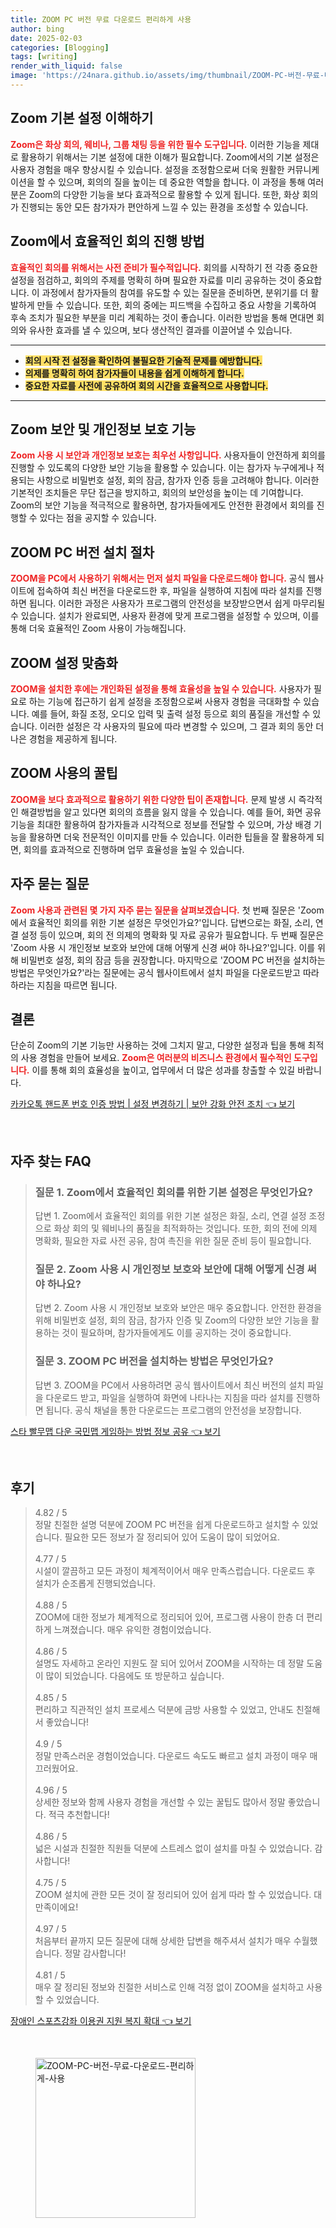 ```yaml
---
title: ZOOM PC 버전 무료 다운로드 편리하게 사용
author: bing
date: 2025-02-03
categories: [Blogging]
tags: [writing]
render_with_liquid: false
image: 'https://24nara.github.io/assets/img/thumbnail/ZOOM-PC-버전-무료-다운로드-편리하게-사용.webp'
---
```



<h2 id='Zoom_기본_설정_이해하기'>Zoom 기본 설정 이해하기</h2>

<p><b><span style="color: #ee2323;">Zoom은 화상 회의, 웨비나, 그룹 채팅 등을 위한 필수 도구입니다.</span></b> 이러한 기능을 제대로 활용하기 위해서는 기본 설정에 대한 이해가 필요합니다. Zoom에서의 기본 설정은 사용자 경험을 매우 향상시킬 수 있습니다. 설정을 조정함으로써 더욱 원활한 커뮤니케이션을 할 수 있으며, 회의의 질을 높이는 데 중요한 역할을 합니다. 이 과정을 통해 여러분은 Zoom의 다양한 기능을 보다 효과적으로 활용할 수 있게 됩니다. 또한, 화상 회의가 진행되는 동안 모든 참가자가 편안하게 느낄 수 있는 환경을 조성할 수 있습니다.</p>

<h2 id='효율적인_회의_진행_방법'>Zoom에서 효율적인 회의 진행 방법</h2>

<p><b><span style="color: #ee2323;">효율적인 회의를 위해서는 사전 준비가 필수적입니다.</span></b> 회의를 시작하기 전 각종 중요한 설정을 점검하고, 회의의 주제를 명확히 하며 필요한 자료를 미리 공유하는 것이 중요합니다. 이 과정에서 참가자들의 참여를 유도할 수 있는 질문을 준비하면, 분위기를 더 활발하게 만들 수 있습니다. 또한, 회의 중에는 피드백을 수집하고 중요 사항을 기록하여 후속 조치가 필요한 부분을 미리 계획하는 것이 좋습니다. 이러한 방법을 통해 면대면 회의와 유사한 효과를 낼 수 있으며, 보다 생산적인 결과를 이끌어낼 수 있습니다.</p>

<hr />

<ul>
    <li><b><span style="background-color: #ffe066;">회의 시작 전 설정을 확인하여 불필요한 기술적 문제를 예방합니다.</span></b></li>
    <li><b><span style="background-color: #ffe066;">의제를 명확히 하여 참가자들이 내용을 쉽게 이해하게 합니다.</span></b></li>
    <li><b><span style="background-color: #ffe066;">중요한 자료를 사전에 공유하여 회의 시간을 효율적으로 사용합니다.</span></b></li>
</ul>

<hr />

<h2 id='Zoom_보안_및_개인정보_보호_기능'>Zoom 보안 및 개인정보 보호 기능</h2>

<p><b><span style="color: #ee2323;">Zoom 사용 시 보안과 개인정보 보호는 최우선 사항입니다.</span></b> 사용자들이 안전하게 회의를 진행할 수 있도록의 다양한 보안 기능을 활용할 수 있습니다. 이는 참가자 누구에게나 적용되는 사항으로 비밀번호 설정, 회의 잠금, 참가자 인증 등을 고려해야 합니다. 이러한 기본적인 조치들은 무단 접근을 방지하고, 회의의 보안성을 높이는 데 기여합니다. Zoom의 보안 기능을 적극적으로 활용하면, 참가자들에게도 안전한 환경에서 회의를 진행할 수 있다는 점을 공지할 수 있습니다.</p>

<h2 id='ZOOM_PC_버전_설치_절차'>ZOOM PC 버전 설치 절차</h2>

<p><b><span style="color: #ee2323;">ZOOM을 PC에서 사용하기 위해서는 먼저 설치 파일을 다운로드해야 합니다.</span></b> 공식 웹사이트에 접속하여 최신 버전을 다운로드한 후, 파일을 실행하여 지침에 따라 설치를 진행하면 됩니다. 이러한 과정은 사용자가 프로그램의 안전성을 보장받으면서 쉽게 마무리될 수 있습니다. 설치가 완료되면, 사용자 환경에 맞게 프로그램을 설정할 수 있으며, 이를 통해 더욱 효율적인 Zoom 사용이 가능해집니다.</p>

<h2 id='ZOOM_설정_맞춤화'>ZOOM 설정 맞춤화</h2>

<p><b><span style="color: #ee2323;">ZOOM을 설치한 후에는 개인화된 설정을 통해 효율성을 높일 수 있습니다.</span></b> 사용자가 필요로 하는 기능에 접근하기 쉽게 설정을 조정함으로써 사용자 경험을 극대화할 수 있습니다. 예를 들어, 화질 조정, 오디오 입력 및 출력 설정 등으로 회의 품질을 개선할 수 있습니다. 이러한 설정은 각 사용자의 필요에 따라 변경할 수 있으며, 그 결과 회의 동안 더 나은 경험을 제공하게 됩니다.</p>

<h2 id='ZOOM_활용_꿀팁'>ZOOM 사용의 꿀팁</h2>

<p><b><span style="color: #ee2323;">ZOOM을 보다 효과적으로 활용하기 위한 다양한 팁이 존재합니다.</span></b> 문제 발생 시 즉각적인 해결방법을 알고 있다면 회의의 흐름을 잃지 않을 수 있습니다. 예를 들어, 화면 공유 기능을 최대한 활용하여 참가자들과 시각적으로 정보를 전달할 수 있으며, 가상 배경 기능을 활용하면 더욱 전문적인 이미지를 만들 수 있습니다. 이러한 팁들을 잘 활용하게 되면, 회의를 효과적으로 진행하며 업무 효율성을 높일 수 있습니다.</p>

<h2 id='자주_묻는_질문'>자주 묻는 질문</h2>

<p><b><span style="color: #ee2323;">Zoom 사용과 관련된 몇 가지 자주 묻는 질문을 살펴보겠습니다.</span></b> 첫 번째 질문은 'Zoom에서 효율적인 회의를 위한 기본 설정은 무엇인가요?'입니다. 답변으로는 화질, 소리, 연결 설정 등이 있으며, 회의 전 의제의 명확화 및 자료 공유가 필요합니다. 두 번째 질문은 'Zoom 사용 시 개인정보 보호와 보안에 대해 어떻게 신경 써야 하나요?'입니다. 이를 위해 비밀번호 설정, 회의 잠금 등을 권장합니다. 마지막으로 'ZOOM PC 버전을 설치하는 방법은 무엇인가요?'라는 질문에는 공식 웹사이트에서 설치 파일을 다운로드받고 따라하라는 지침을 따르면 됩니다.</p>

<h2 id='결론'>결론</h2>

<p>단순히 Zoom의 기본 기능만 사용하는 것에 그치지 말고, 다양한 설정과 팁을 통해 최적의 사용 경험을 만들어 보세요. <b><span style="color: #ee2323;">Zoom은 여러분의 비즈니스 환경에서 필수적인 도구입니다.</span></b> 이를 통해 회의 효율성을 높이고, 업무에서 더 많은 성과를 창출할 수 있길 바랍니다.</p>


<p><a class="click-button" title="카카오톡 핸드폰 번호 인증 방법 | 설정 변경하기 | 보안 강화 안전 조치" href="https://24nara.github.io/posts/%EC%B9%B4%EC%B9%B4%EC%98%A4%ED%86%A1-%ED%95%B8%EB%93%9C%ED%8F%B0-%EB%B2%88%ED%98%B8-%EC%9D%B8%EC%A6%9D-%EB%B0%A9%EB%B2%95-%EC%84%A4%EC%A0%95-%EB%B3%80%EA%B2%BD%ED%95%98%EA%B8%B0-%EB%B3%B4%EC%95%88-%EA%B0%95%ED%99%94-%EC%95%88%EC%A0%84-%EC%A1%B0%EC%B9%98/" rel="dofollow">카카오톡 핸드폰 번호 인증 방법 | 설정 변경하기 | 보안 강화 안전 조치 👈 보기</a></p><br>
<h2 id='자주_찾는_FAQ'>자주 찾는 FAQ</h2>
<div itemscope="" itemtype="https://schema.org/FAQPage">
<blockquote>
<div itemscope="" itemprop="mainEntity" itemtype="https://schema.org/Question">
<h3 itemprop="name">질문 1. Zoom에서 효율적인 회의를 위한 기본 설정은 무엇인가요?</h3>
<div itemscope="" itemprop="acceptedAnswer" itemtype="https://schema.org/Answer">
<span itemprop="text">
<p>답변 1. Zoom에서 효율적인 회의를 위한 기본 설정은 화질, 소리, 연결 설정 조정으로 화상 회의 및 웨비나의 품질을 최적화하는 것입니다. 또한, 회의 전에 의제 명확화, 필요한 자료 사전 공유, 참여 촉진을 위한 질문 준비 등이 필요합니다.</p>
</span>
</div>
</div>
<div itemscope="" itemprop="mainEntity" itemtype="https://schema.org/Question">
<h3 itemprop="name">질문 2. Zoom 사용 시 개인정보 보호와 보안에 대해 어떻게 신경 써야 하나요?</h3>
<div itemscope="" itemprop="acceptedAnswer" itemtype="https://schema.org/Answer">
<span itemprop="text">
<p>답변 2. Zoom 사용 시 개인정보 보호와 보안은 매우 중요합니다. 안전한 환경을 위해 비밀번호 설정, 회의 잠금, 참가자 인증 및 Zoom의 다양한 보안 기능을 활용하는 것이 필요하며, 참가자들에게도 이를 공지하는 것이 중요합니다.</p>
</span>
</div>
</div>
<div itemscope="" itemprop="mainEntity" itemtype="https://schema.org/Question">
<h3 itemprop="name">질문 3. ZOOM PC 버전을 설치하는 방법은 무엇인가요?</h3>
<div itemscope="" itemprop="acceptedAnswer" itemtype="https://schema.org/Answer">
<span itemprop="text">
<p>답변 3. ZOOM을 PC에서 사용하려면 공식 웹사이트에서 최신 버전의 설치 파일을 다운로드 받고, 파일을 실행하여 화면에 나타나는 지침을 따라 설치를 진행하면 됩니다. 공식 채널을 통한 다운로드는 프로그램의 안전성을 보장합니다.</p>
</span>
</div>
</div>
</blockquote>
</div>
<p><a class="click-button" title="스타 빨무맵 다운 국민맵 게임하는 방법 정보 공유" href="https://24nara.github.io/posts/%EC%8A%A4%ED%83%80-%EB%B9%A8%EB%AC%B4%EB%A7%B5-%EB%8B%A4%EC%9A%B4-%EA%B5%AD%EB%AF%BC%EB%A7%B5-%EA%B2%8C%EC%9E%84%ED%95%98%EB%8A%94-%EB%B0%A9%EB%B2%95-%EC%A0%95%EB%B3%B4-%EA%B3%B5%EC%9C%A0/" rel="dofollow">스타 빨무맵 다운 국민맵 게임하는 방법 정보 공유 👈 보기</a></p><br>
<h2 id='후기'>후기</h2>
<div itemscope itemtype="https://schema.org/Product">
  <blockquote>
  <div itemprop="review" itemscope itemtype="https://schema.org/Review">
      <div itemprop="reviewRating" itemscope itemtype="https://schema.org/Rating"> <span itemprop="ratingValue">4.82</span> / <span itemprop="bestRating">5</span> </div>
      <span itemprop="reviewBody">정말 친절한 설명 덕분에 ZOOM PC 버전을 쉽게 다운로드하고 설치할 수 있었습니다. 필요한 모든 정보가 잘 정리되어 있어 도움이 많이 되었어요.</span>
  </div>
  <br>
  <div itemprop="review" itemscope itemtype="https://schema.org/Review">
      <div itemprop="reviewRating" itemscope itemtype="https://schema.org/Rating"> <span itemprop="ratingValue">4.77</span> / <span itemprop="bestRating">5</span> </div>
      <span itemprop="reviewBody">시설이 깔끔하고 모든 과정이 체계적이어서 매우 만족스럽습니다. 다운로드 후 설치가 순조롭게 진행되었습니다.</span>
  </div>
  <br>
  <div itemprop="review" itemscope itemtype="https://schema.org/Review">
      <div itemprop="reviewRating" itemscope itemtype="https://schema.org/Rating"> <span itemprop="ratingValue">4.88</span> / <span itemprop="bestRating">5</span> </div>
      <span itemprop="reviewBody">ZOOM에 대한 정보가 체계적으로 정리되어 있어, 프로그램 사용이 한층 더 편리하게 느껴졌습니다. 매우 유익한 경험이었습니다.</span>
  </div>
  <br>
  <div itemprop="review" itemscope itemtype="https://schema.org/Review">
      <div itemprop="reviewRating" itemscope itemtype="https://schema.org/Rating"> <span itemprop="ratingValue">4.86</span> / <span itemprop="bestRating">5</span> </div>
      <span itemprop="reviewBody">설명도 자세하고 온라인 지원도 잘 되어 있어서 ZOOM을 시작하는 데 정말 도움이 많이 되었습니다. 다음에도 또 방문하고 싶습니다.</span>
  </div>
  <br>
  <div itemprop="review" itemscope itemtype="https://schema.org/Review">
      <div itemprop="reviewRating" itemscope itemtype="https://schema.org/Rating"> <span itemprop="ratingValue">4.85</span> / <span itemprop="bestRating">5</span> </div>
      <span itemprop="reviewBody">편리하고 직관적인 설치 프로세스 덕분에 금방 사용할 수 있었고, 안내도 친절해서 좋았습니다!</span>
  </div>
  <br>
  <div itemprop="review" itemscope itemtype="https://schema.org/Review">
      <div itemprop="reviewRating" itemscope itemtype="https://schema.org/Rating"> <span itemprop="ratingValue">4.9</span> / <span itemprop="bestRating">5</span> </div>
      <span itemprop="reviewBody">정말 만족스러운 경험이었습니다. 다운로드 속도도 빠르고 설치 과정이 매우 매끄러웠어요.</span>
  </div>
  <br>
  <div itemprop="review" itemscope itemtype="https://schema.org/Review">
      <div itemprop="reviewRating" itemscope itemtype="https://schema.org/Rating"> <span itemprop="ratingValue">4.96</span> / <span itemprop="bestRating">5</span> </div>
      <span itemprop="reviewBody">상세한 정보와 함께 사용자 경험을 개선할 수 있는 꿀팁도 많아서 정말 좋았습니다. 적극 추천합니다!</span>
  </div>
  <br>
  <div itemprop="review" itemscope itemtype="https://schema.org/Review">
      <div itemprop="reviewRating" itemscope itemtype="https://schema.org/Rating"> <span itemprop="ratingValue">4.86</span> / <span itemprop="bestRating">5</span> </div>
      <span itemprop="reviewBody">넓은 시설과 친절한 직원들 덕분에 스트레스 없이 설치를 마칠 수 있었습니다. 감사합니다!</span>
  </div>
  <br>
  <div itemprop="review" itemscope itemtype="https://schema.org/Review">
      <div itemprop="reviewRating" itemscope itemtype="https://schema.org/Rating"> <span itemprop="ratingValue">4.75</span> / <span itemprop="bestRating">5</span> </div>
      <span itemprop="reviewBody">ZOOM 설치에 관한 모든 것이 잘 정리되어 있어 쉽게 따라 할 수 있었습니다. 대만족이에요!</span>
  </div>
  <br>
  <div itemprop="review" itemscope itemtype="https://schema.org/Review">
      <div itemprop="reviewRating" itemscope itemtype="https://schema.org/Rating"> <span itemprop="ratingValue">4.97</span> / <span itemprop="bestRating">5</span> </div>
      <span itemprop="reviewBody">처음부터 끝까지 모든 질문에 대해 상세한 답변을 해주셔서 설치가 매우 수월했습니다. 정말 감사합니다!</span>
  </div>
  <br>
  <div itemprop="review" itemscope itemtype="https://schema.org/Review">
      <div itemprop="reviewRating" itemscope itemtype="https://schema.org/Rating"> <span itemprop="ratingValue">4.81</span> / <span itemprop="bestRating">5</span> </div>
      <span itemprop="reviewBody">매우 잘 정리된 정보와 친절한 서비스로 인해 걱정 없이 ZOOM을 설치하고 사용할 수 있었습니다.</span>
  </div>
  </blockquote>
</div>
<p><a class="click-button" title="장애인 스포츠강좌 이용권 지원 복지 확대" href="https://24nara.github.io/posts/%EC%9E%A5%EC%95%A0%EC%9D%B8-%EC%8A%A4%ED%8F%AC%EC%B8%A0%EA%B0%95%EC%A2%8C-%EC%9D%B4%EC%9A%A9%EA%B6%8C-%EC%A7%80%EC%9B%90-%EB%B3%B5%EC%A7%80-%ED%99%95%EB%8C%80/" rel="dofollow">장애인 스포츠강좌 이용권 지원 복지 확대 👈 보기</a></p><br>
<figure class="image"><img src="https://24nara.github.io/assets/img/thumbnail/ZOOM-PC-버전-무료-다운로드-편리하게-사용.webp" alt="ZOOM-PC-버전-무료-다운로드-편리하게-사용" width="256" height="256"></figure>